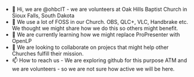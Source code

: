 - 👋 Hi, we are @ohbcIT - we are volunteers at Oak Hills Baptist Church in Sioux Falls, South Dakota
- 👀 We use a lot of FOSS in our Church.  OBS, QLC+, VLC, Handbrake etc.  We thought we might share how we do this so others might benefit.
- 🌱 We are currently learning how we might replace ProPresenter with OpenLP
- 💞️ We are looking to collaborate on projecs that might help other Churches fulfill their mission.
- 📫 How to reach us - We are exploring github for this purpose ATM and we are volunteers - so we are not sure how active we will be here.

<!---
ohbcIT/ohbcIT is a ✨ special ✨ repository because its `README.md` (this file) appears on your GitHub profile.
You can click the Preview link to take a look at your changes.
--->
